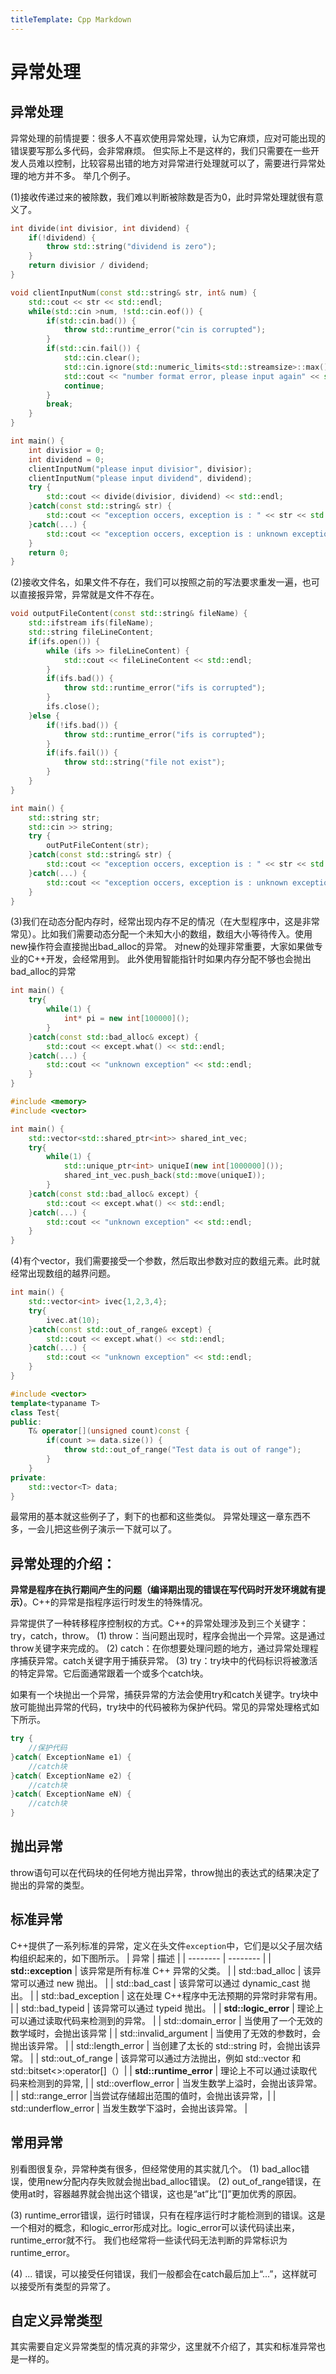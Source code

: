 ```yaml
---
titleTemplate: Cpp Markdown
---
```

# 异常处理
## 异常处理
异常处理的前情提要：很多人不喜欢使用异常处理，认为它麻烦，应对可能出现的错误要写那么多代码，会非常麻烦。
但实际上不是这样的，我们只需要在一些开发人员难以控制，比较容易出错的地方对异常进行处理就可以了，需要进行异常处理的地方并不多。
举几个例子。

(1)接收传递过来的被除数，我们难以判断被除数是否为0，此时异常处理就很有意义了。
```cpp
int divide(int divisior, int dividend) {
    if(!dividend) {
        throw std::string("dividend is zero");
    }
    return divisior / dividend;
}

void clientInputNum(const std::string& str, int& num) {
    std::cout << str << std::endl;
    while(std::cin >num, !std::cin.eof()) {
        if(std::cin.bad()) {
            throw std::runtime_error("cin is corrupted");
        }
        if(std::cin.fail()) {
            std::cin.clear();
            std::cin.ignore(std::numeric_limits<std::streamsize>::max(), '\n');
            std::cout << "number format error, please input again" << std::endl;
            continue;
        }
        break;
    }
}

int main() {
    int divisior = 0;
    int dividend = 0;
    clientInputNum("please input divisior", divisior);
    clientInputNum("please input dividend", dividend);
    try {
        std::cout << divide(divisior, dividend) << std::endl;
    }catch(const std::string& str) {
        std::cout << "exception occers, exception is : " << str << std::endl;
    }catch(...) {
        std::cout << "exception occers, exception is : unknown exception" << std::endl;
    }
    return 0;
}
```
(2)接收文件名，如果文件不存在，我们可以按照之前的写法要求重发一遍，也可以直接报异常，异常就是文件不存在。
```cpp
void outputFileContent(const std::string& fileName) {
    std::ifstream ifs(fileName);
    std::string fileLineContent;
    if(ifs.open()) {
        while (ifs >> fileLineContent) {
            std::cout << fileLineContent << std::endl;
        }
        if(ifs.bad()) {
            throw std::runtime_error("ifs is corrupted");
        }
        ifs.close();
    }else {
        if(!ifs.bad()) {
            throw std::runtime_error("ifs is corrupted");
        }
        if(ifs.fail()) {
            throw std::string("file not exist");
        }
    }
}

int main() {
    std::string str;
    std::cin >> string;
    try {
        outPutFileContent(str);
    }catch(const std::string& str) {
        std::cout << "exception occers, exception is : " << str << std::endl;
    }catch(...) {
        std::cout << "exception occers, exception is : unknown exception" << std::endl;
    }
}
```
(3)我们在动态分配内存时，经常出现内存不足的情况（在大型程序中，这是非常常见）。比如我们需要动态分配一个未知大小的数组，数组大小等待传入。使用new操作符会直接抛出bad_alloc的异常。
对new的处理非常重要，大家如果做专业的C++开发，会经常用到。
此外使用智能指针时如果内存分配不够也会抛出bad_alloc的异常
```cpp
int main() {
    try{
        while(1) {
            int* pi = new int[100000]();
        }
    }catch(const std::bad_alloc& except) {
        std::cout << except.what() << std::endl;
    }catch(...) {
        std::cout << "unknown exception" << std::endl;
    }
}
```
```cpp
#include <memory>
#include <vector>

int main() {
    std::vector<std::shared_ptr<int>> shared_int_vec;
    try{
        while(1) {
            std::unique_ptr<int> uniqueI(new int[1000000]());
            shared_int_vec.push_back(std::move(uniqueI));
        }
    }catch(const std::bad_alloc& except) {
        std::cout << except.what() << std::endl;
    }catch(...) {
        std::cout << "unknown exception" << std::endl;
    }
}
```















(4)有个vector，我们需要接受一个参数，然后取出参数对应的数组元素。此时就经常出现数组的越界问题。
```cpp
int main() {
    std::vector<int> ivec{1,2,3,4};
    try{
        ivec.at(10);
    }catch(const std::out_of_range& except) {
        std::cout << except.what() << std::endl;
    }catch(...) {
        std::cout << "unknown exception" << std::endl;
    }
}
```
```cpp
#include <vector>
template<typaname T>
class Test{
public:
    T& operator[](unsigned count)const {
        if(count >= data.size()) {
            throw std::out_of_range("Test data is out of range");
        }
    }
private:
    std::vector<T> data;
}

```








最常用的基本就这些例子了，剩下的也都和这些类似。
异常处理这一章东西不多，一会儿把这些例子演示一下就可以了。
## 异常处理的介绍：
**异常是程序在执行期间产生的问题（编译期出现的错误在写代码时开发环境就有提示）**。C++的异常是指程序运行时发生的特殊情况。

异常提供了一种转移程序控制权的方式。C++的异常处理涉及到三个关键字：try，catch，throw。
(1)	throw：当问题出现时，程序会抛出一个异常。这是通过throw关键字来完成的。
(2)	catch：在你想要处理问题的地方，通过异常处理程序捕获异常。catch关键字用于捕获异常。
(3)	try：try块中的代码标识将被激活的特定异常。它后面通常跟着一个或多个catch块。

如果有一个块抛出一个异常，捕获异常的方法会使用try和catch关键字。try块中放可能抛出异常的代码，try块中的代码被称为保护代码。常见的异常处理格式如下所示。
```cpp
try {
    //保护代码
}catch( ExceptionName e1) {
    //catch块
}catch( ExceptionName e2) {
    //catch块
}catch( ExceptionName eN) {
    //catch块
}
```





        

## 抛出异常
throw语句可以在代码块的任何地方抛出异常，throw抛出的表达式的结果决定了抛出的异常的类型。


## 标准异常
C++提供了一系列标准的异常，定义在头文件`exception`中，它们是以父子层次结构组织起来的，如下图所示。
| 异常     | 描述     |
| -------- | -------- |
| **std::exception** | 该异常是所有标准 C++ 异常的父类。 |
| std::bad_alloc | 该异常可以通过 new 抛出。 |
| std::bad_cast | 该异常可以通过 dynamic_cast 抛出。 |
| std::bad_exception | 这在处理 C++程序中无法预期的异常时非常有用。 |
| std::bad_typeid | 该异常可以通过 typeid 抛出。 |
| **std::logic_error** | 理论上可以通过读取代码来检测到的异常。 |
| std::domain_error | 当使用了一个无效的数学域时，会抛出该异常 |
| std::invalid_argument | 当使用了无效的参数时，会抛出该异常。 |
| std::length_error | 当创建了太长的 std::string 时，会抛出该异常。 |
| std::out_of_range | 该异常可以通过方法抛出，例如 std::vector 和 std::bitset<>:operator[]（）|
| **std::runtime_error** | 理论上不可以通过读取代码来检测到的异常, |
| std::overflow_error | 当发生数学上溢时，会抛出该异常。 |
| std::range_error |当尝试存储超出范围的值时，会抛出该异常，|
| std::underflow_error | 当发生数学下溢时，会抛出该异常。 |

## 常用异常
别看图很复杂，异常种类有很多，但经常使用的其实就几个。
(1)	bad_alloc错误，使用new分配内存失败就会抛出bad_alloc错误。
(2)	out_of_range错误，在使用at时，容器越界就会抛出这个错误，这也是“at”比“[]”更加优秀的原因。

(3)	runtime_error错误，运行时错误，只有在程序运行时才能检测到的错误。这是一个相对的概念，和logic_error形成对比。logic_error可以读代码读出来，runtime_error就不行。
我们也经常将一些读代码无法判断的异常标识为runtime_error。

(4)	... 错误，可以接受任何错误，我们一般都会在catch最后加上“...”，这样就可以接受所有类型的异常了。


## 自定义异常类型
其实需要自定义异常类型的情况真的非常少，这里就不介绍了，其实和标准异常也是一样的。